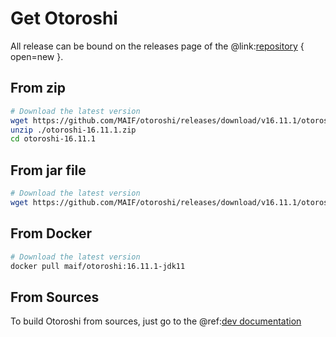 # Get Otoroshi

All release can be bound on the releases page of the @link:[repository](https://github.com/MAIF/otoroshi/releases) { open=new }.

## From zip

```sh
# Download the latest version
wget https://github.com/MAIF/otoroshi/releases/download/v16.11.1/otoroshi-16.11.1.zip
unzip ./otoroshi-16.11.1.zip
cd otoroshi-16.11.1
```

## From jar file

```sh
# Download the latest version
wget https://github.com/MAIF/otoroshi/releases/download/v16.11.1/otoroshi.jar
```

## From Docker

```sh
# Download the latest version
docker pull maif/otoroshi:16.11.1-jdk11
```

## From Sources

To build Otoroshi from sources, just go to the @ref:[dev documentation](../dev.md)

